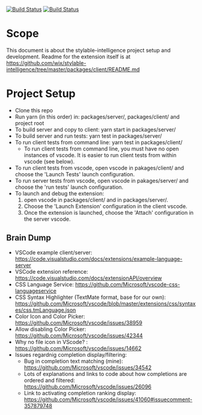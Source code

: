 [![Build Status](https://travis-ci.org/wix/stylable-intelligence.svg?branch=master)](https://travis-ci.org/wix/stylable-intelligence)
[![Build Status](https://ci.appveyor.com/api/projects/status/github/wix/stylable-intelligence?branch=master&svg=true)](https://ci.appveyor.com/project/qballer/stylable-intelligence)

# Scope
This document is about the stylable-intelligence project setup and development.
Readme for the extension itself is at https://github.com/wix/stylable-intelligence/tree/master/packages/client/README.md

# Project Setup
* Clone this repo
* Run yarn (in this order) in: packages/server/, packages/client/ and project root
* To build server and copy to client: yarn start in packages/server/
* To build server and run tests: yarn test in packages/server/
* To run client tests from command line: yarn test in packages/client/
  * To run client tests from command line, you must have no open instances of vscode. It is easier to run client tests from within vscode (see below).
* To run client tests from vscode, open vscode in pakages/client/ and choose the 'Launch Tests' launch configuration.
* To run server tests from vscode, open vscode in pakages/server/ and choose the 'run tests' launch configuration.
* To launch and debug the extension:
  1. open vscode in packages/client/ and in packages/server/. 
  2. Choose the 'Launch Extension' configuration in the client vscode. 
  3. Once the extension is launched, choose the 'Attach' configuration in the server vscode. 

## Brain Dump
* VSCode example client/server: https://code.visualstudio.com/docs/extensions/example-language-server
* VSCode extension reference: https://code.visualstudio.com/docs/extensionAPI/overview
* CSS Language Service: https://github.com/Microsoft/vscode-css-languageservice
* CSS Syntax Highlighter (TextMate format, base for our own): https://github.com/Microsoft/vscode/blob/master/extensions/css/syntaxes/css.tmLanguage.json
* Color Icon and Color Picker: https://github.com/Microsoft/vscode/issues/38959
* Allow disabling Color Picker: https://github.com/Microsoft/vscode/issues/42344
* Why no file icon in VScode? : https://github.com/Microsoft/vscode/issues/14662
* Issues regardnig completion display/filtering:
  * Bug in completion text matching (mine): https://github.com/Microsoft/vscode/issues/34542
  * Lots of explanations and links to code about how completions are ordered and filtered: https://github.com/Microsoft/vscode/issues/26096
  * Link to activating completion ranking display: https://github.com/Microsoft/vscode/issues/41060#issuecomment-357879748
